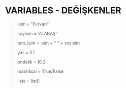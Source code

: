 # VARIABLES - DEĞİŞKENLER

> isim = "Furkan"

> soyisim = 'ATABAŞ'

> tam_isim = isim + " " + soyisim

> yas = 27

> ondalik = 10.3

> mantiksal = True/False

> liste = list()

